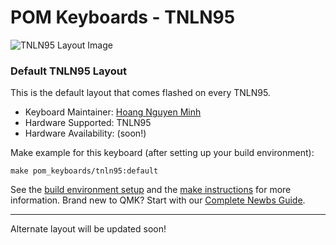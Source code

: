 # POM Keyboards - TNLN95

![TNLN95 Layout Image](https://imgur.com/nIefJ0mp)

### Default TNLN95 Layout

This is the default layout that comes flashed on every TNLN95.

* Keyboard Maintainer: [Hoang Nguyen Minh](https://github.com/NMHoang05/)
* Hardware Supported: TNLN95
* Hardware Availability: (soon!)

Make example for this keyboard (after setting up your build environment):

    make pom_keyboards/tnln95:default

See the [build environment setup](https://docs.qmk.fm/#/getting_started_build_tools) and the [make instructions](https://docs.qmk.fm/#/getting_started_make_guide) for more information. Brand new to QMK? Start with our [Complete Newbs Guide](https://docs.qmk.fm/#/newbs).

---
Alternate layout will be updated soon!
